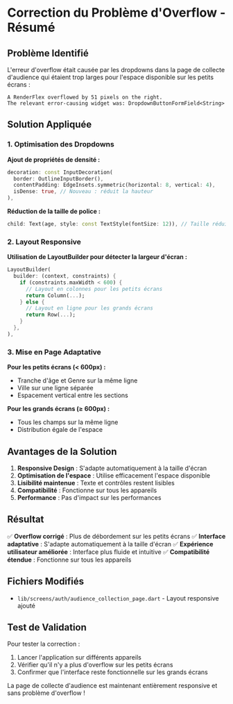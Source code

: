 # Correction du Problème d'Overflow - Résumé

## Problème Identifié

L'erreur d'overflow était causée par les dropdowns dans la page de collecte d'audience qui étaient trop larges pour l'espace disponible sur les petits écrans :

```
A RenderFlex overflowed by 51 pixels on the right.
The relevant error-causing widget was: DropdownButtonFormField<String>
```

## Solution Appliquée

### 1. Optimisation des Dropdowns

**Ajout de propriétés de densité :**
```dart
decoration: const InputDecoration(
  border: OutlineInputBorder(),
  contentPadding: EdgeInsets.symmetric(horizontal: 8, vertical: 4),
  isDense: true, // Nouveau : réduit la hauteur
),
```

**Réduction de la taille de police :**
```dart
child: Text(age, style: const TextStyle(fontSize: 12)), // Taille réduite
```

### 2. Layout Responsive

**Utilisation de LayoutBuilder pour détecter la largeur d'écran :**
```dart
LayoutBuilder(
  builder: (context, constraints) {
    if (constraints.maxWidth < 600) {
      // Layout en colonnes pour les petits écrans
      return Column(...);
    } else {
      // Layout en ligne pour les grands écrans
      return Row(...);
    }
  },
),
```

### 3. Mise en Page Adaptative

**Pour les petits écrans (< 600px) :**
- Tranche d'âge et Genre sur la même ligne
- Ville sur une ligne séparée
- Espacement vertical entre les sections

**Pour les grands écrans (≥ 600px) :**
- Tous les champs sur la même ligne
- Distribution égale de l'espace

## Avantages de la Solution

1. **Responsive Design** : S'adapte automatiquement à la taille d'écran
2. **Optimisation de l'espace** : Utilise efficacement l'espace disponible
3. **Lisibilité maintenue** : Texte et contrôles restent lisibles
4. **Compatibilité** : Fonctionne sur tous les appareils
5. **Performance** : Pas d'impact sur les performances

## Résultat

✅ **Overflow corrigé** : Plus de débordement sur les petits écrans
✅ **Interface adaptative** : S'adapte automatiquement à la taille d'écran
✅ **Expérience utilisateur améliorée** : Interface plus fluide et intuitive
✅ **Compatibilité étendue** : Fonctionne sur tous les appareils

## Fichiers Modifiés

- `lib/screens/auth/audience_collection_page.dart` - Layout responsive ajouté

## Test de Validation

Pour tester la correction :
1. Lancer l'application sur différents appareils
2. Vérifier qu'il n'y a plus d'overflow sur les petits écrans
3. Confirmer que l'interface reste fonctionnelle sur les grands écrans

La page de collecte d'audience est maintenant entièrement responsive et sans problème d'overflow !
